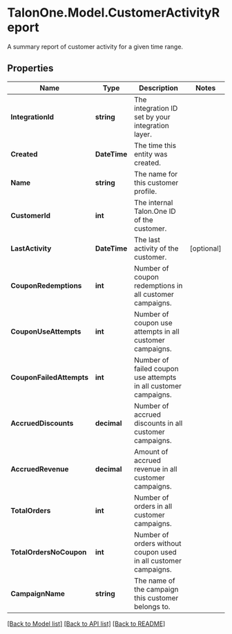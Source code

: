 # TalonOne.Model.CustomerActivityReport
A summary report of customer activity for a given time range.
## Properties

Name | Type | Description | Notes
------------ | ------------- | ------------- | -------------
**IntegrationId** | **string** | The integration ID set by your integration layer. | 
**Created** | **DateTime** | The time this entity was created. | 
**Name** | **string** | The name for this customer profile. | 
**CustomerId** | **int** | The internal Talon.One ID of the customer. | 
**LastActivity** | **DateTime** | The last activity of the customer. | [optional] 
**CouponRedemptions** | **int** | Number of coupon redemptions in all customer campaigns. | 
**CouponUseAttempts** | **int** | Number of coupon use attempts in all customer campaigns. | 
**CouponFailedAttempts** | **int** | Number of failed coupon use attempts in all customer campaigns. | 
**AccruedDiscounts** | **decimal** | Number of accrued discounts in all customer campaigns. | 
**AccruedRevenue** | **decimal** | Amount of accrued revenue in all customer campaigns. | 
**TotalOrders** | **int** | Number of orders in all customer campaigns. | 
**TotalOrdersNoCoupon** | **int** | Number of orders without coupon used in all customer campaigns. | 
**CampaignName** | **string** | The name of the campaign this customer belongs to. | 

[[Back to Model list]](../README.md#documentation-for-models) [[Back to API list]](../README.md#documentation-for-api-endpoints) [[Back to README]](../README.md)


